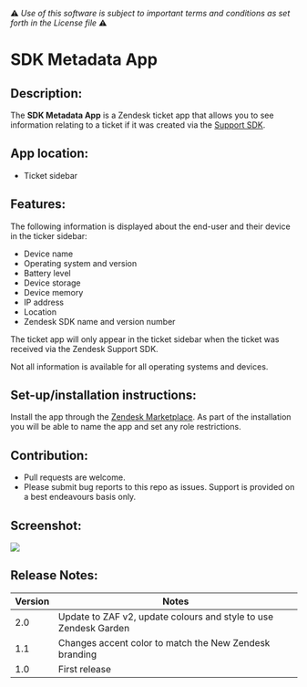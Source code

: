 :warning: *Use of this software is subject to important terms and conditions as set forth in the License file* :warning:

# SDK Metadata App

## Description:

The **SDK Metadata App** is a Zendesk ticket app that allows you to see information relating to a ticket if it was created via the [Support SDK](https://developer.zendesk.com/embeddables).

## App location:

* Ticket sidebar

## Features:

The following information is displayed about the end-user and their device in the ticker sidebar:

* Device name
* Operating system and version
* Battery level
* Device storage
* Device memory
* IP address
* Location
* Zendesk SDK name and version number

The ticket app will only appear in the ticket sidebar when the ticket was received via the Zendesk Support SDK.

Not all information is available for all operating systems and devices.

## Set-up/installation instructions:

Install the app through the [Zendesk Marketplace](https://www.zendesk.com/apps/). As part of the installation you will be able to name the app and set any role restrictions.

## Contribution:

* Pull requests are welcome.
* Please submit bug reports to this repo as issues. Support is provided on a best endeavours basis only.

## Screenshot:

![](https://i.imgur.com/wVZbbd7.png)

## Release Notes:

| Version | Notes |
| ----- | ----- |
| 2.0 | Update to ZAF v2, update colours and style to use Zendesk Garden |
| 1.1 | Changes accent color to match the New Zendesk branding |
| 1.0 | First release |
